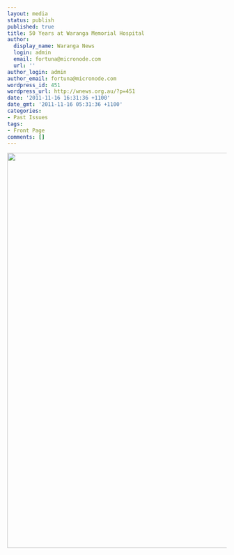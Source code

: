 ```yaml
---
layout: media
status: publish
published: true
title: 50 Years at Waranga Memorial Hospital
author:
  display_name: Waranga News
  login: admin
  email: fortuna@micronode.com
  url: ''
author_login: admin
author_email: fortuna@micronode.com
wordpress_id: 451
wordpress_url: http://wnews.org.au/?p=451
date: '2011-11-16 16:31:36 +1100'
date_gmt: '2011-11-16 05:31:36 +1100'
categories:
- Past Issues
tags:
- Front Page
comments: []
---
```


<a href="{{ site.url }}/images/2011/11/frontpage-20111117.pdf"><img class="alignnone size-full wp-image-449" title="Front Page - November 17, 2011" alt="" src="{{ site.url }}/images/2011/11/frontpage-20111117.png" width="624" height="907" /></a>

